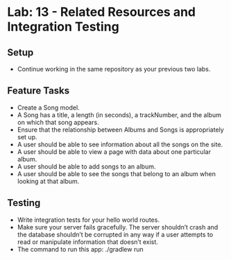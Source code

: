# Lab: 13 - Related Resources and Integration Testing

## Setup
* Continue working in the same repository as your previous two labs.

## Feature Tasks
* Create a Song model.
* A Song has a title, a length (in seconds), a trackNumber, and the album on which that song appears.
* Ensure that the relationship between Albums and Songs is appropriately set up.
* A user should be able to see information about all the songs on the site.
* A user should be able to view a page with data about one particular album.
* A user should be able to add songs to an album.
* A user should be able to see the songs that belong to an album when looking at that album.

## Testing
* Write integration tests for your hello world routes.
* Make sure your server fails gracefully. The server shouldn’t crash and the database shouldn’t be corrupted in any way if a user attempts to read or manipulate information that doesn’t exist.
* The command to run this app: ./gradlew run